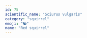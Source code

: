 ```yaml
---
id: 75
scientific_name: "Sciurus vulgaris"
category: "squirrel"
emoji: "🐿️"
name: "Red squirrel"
---
```

